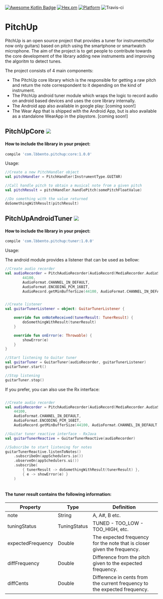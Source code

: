 [![Awesome Kotlin Badge](https://kotlin.link/awesome-kotlin.svg)](https://github.com/KotlinBy/awesome-kotlin)
[![Hex.pm](https://img.shields.io/hexpm/l/plug.svg)](http://www.apache.org/licenses/LICENSE-2.0)
[![Platform](https://img.shields.io/badge/platform-android-green.svg)](http://developer.android.com/index.html)
![Travis-ci](https://travis-ci.org/skyguydaa7/pitchup.svg)

# PitchUp
PitchUp is an open source project that provides a tuner for instruments(for now only guitars) based on pitch using the smartphone or smartwatch microphone.
The aim of the project is to get people to contribute towards the core development of the library adding new instruments and improving the algoritm to detect tunes.

The project consists of 4 main components:

* The PitchUp core library which is the responsible for getting a raw pitch and return the note correspondent to it depending on the kind of instrument.
* The PitchUp android tuner module which wraps the logic to record audio on android based devices and uses the core library internally.
* The Android app also available in google play: [coming soon!]
* The Wear App that is shipped with the Android App, but is also available as a standalone WearApp in the playstore. [coming soon!]

## PitchUpCore  <a href='https://bintray.com/lbbento/pitchup/core/_latestVersion'><img src='https://api.bintray.com/packages/lbbento/pitchup/core/images/download.svg'></a></h2>

#### How to include the library in your project:
```gradle
compile 'com.lbbento.pitchup:core:1.0.0'
```
Usage:
```kotlin
//Create a new PitchHandler object
val pitchHandler = PitchHandler(InstrumentType.GUITAR)

//Call handle pitch to obtain a musical note from a given pitch
val pitchResult = pitchHandler.handlePitch(somePitchFloatValue)

//Do something with the value returned
doSomethingWithResult(pitchResult)
```

## PitchUpAndroidTuner  <a href='https://bintray.com/lbbento/pitchup/tuner/_latestVersion'><img src='https://api.bintray.com/packages/lbbento/pitchup/tuner/images/download.svg'></a></h2>

#### How to include the library in your project:
```gradle
compile 'com.lbbento.pitchup:tuner:1.0.0'
```

Usage:

The android module provides a listener that can be used as bellow:

```kotlin
//Create audio recorder
val audioRecorder = PitchAudioRecorder(AudioRecord(MediaRecorder.AudioSource.DEFAULT,
        44100,
        AudioFormat.CHANNEL_IN_DEFAULT,
        AudioFormat.ENCODING_PCM_16BIT,
        AudioRecord.getMinBufferSize(44100, AudioFormat.CHANNEL_IN_DEFAULT, AudioFormat.ENCODING_PCM_16BIT)))


//Create listener
val guitarTunerListener = object: GuitarTunerListener {

    override fun onNoteReceived(tunerResult: TunerResult) {
        doSomethingWithResult(tunerResult)
    }

    override fun onError(e: Throwable) {
        showError(e)
    }
}

//Start listening to Guitar tuner
val guitarTuner = GuitarTuner(audioRecorder, guitarTunerListener)
guitarTuner.start()

//Stop listening
guitarTuner.stop()
```

If you prefer, you can also use the Rx interface:

```kotlin

//Create audio recorder
val audioRecorder = PitchAudioRecorder(AudioRecord(MediaRecorder.AudioSource.DEFAULT,
    44100,
    AudioFormat.CHANNEL_IN_DEFAULT,
    AudioFormat.ENCODING_PCM_16BIT,
    AudioRecord.getMinBufferSize(44100, AudioFormat.CHANNEL_IN_DEFAULT, AudioFormat.ENCODING_PCM_16BIT)))

//Guitar tuner reactive interface - RxJava
val guitarTunerReactive = GuitarTunerReactive(audioRecorder)

//Subscribe to start listening for notes
guitarTunerReactive.listenToNotes()
    .subscribeOn(appSchedulers.io())
    .observeOn(appSchedulers.ui())
    .subscribe(
        { tunerResult -> doSomethingWithResult(tunerResult) },
        { e -> showError(e) }
    )
    
```

#### The tuner result contains the following information:

Property|Type|Definition
--- | --- | ---
note|String|A, A#, B etc.
tuningStatus|TuningStatus|TUNED - TOO_LOW - TOO_HIGH, etc.
expectedFrequency|Double|The expected frequency for the note that is closer given the frequency. 
diffFrequency|Double|Difference from the pitch given to the expected frequency.
diffCents|Double|Difference in cents from the current frequency to the expected frequency. 

